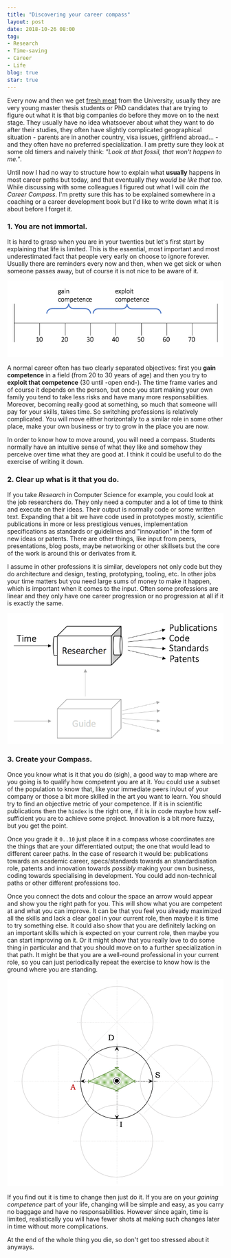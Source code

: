 ```yaml
---
title: "Discovering your career compass"
layout: post
date: 2018-10-26 08:00
tag:
- Research
- Time-saving
- Career
- Life
blog: true
star: true
---
```


Every now and then we get [fresh meat](https://youtu.be/Jj90khPuWv8) from the University, usually they are very young master thesis students or PhD candidates that are trying to figure out what it is that big companies do before they move on to the next stage. They usually have no idea whatsoever about what they want to do after their studies, they often have slightly complicated geographical situation - parents are in another country, visa issues, girlfriend abroad... - and they often have no preferred specialization. I am pretty sure they look at some old timers and naively think: *"Look at that fossil, that won't happen to me."*.

Until now I had no way to structure how to explain what **usually** happens in most career paths but today, and that eventually *they would be like that too*. While discussing with some colleagues I figured out what I will coin *the Career Compass*. I'm pretty sure this has to be explained somewhere in a coaching or a career development book but I'd like to write down what it is about before I forget it.

### 1. You are not immortal.

It is hard to grasp when you are in your twenties but let's first start by explaining that life is limited. This is the essential, most important and most underestimated fact that people very early on choose to ignore forever. Usually there are reminders every now and then, when we get sick or when someone passes away, but of course it is not nice to be aware of it.

![Career lifetime](/assets/images/career/3.png)

A normal career often has two clearly separated objectives: first you **gain competence** in a field (from 20 to 30 years of age) and then you try to **exploit that competence** (30 until -open end-). The time frame varies and of course it depends on the person, but once you start making your own family you tend to take less risks and have many more responsabilities. Moreover, becoming really good at something, so much that someone will pay for your skills, takes time. So switching professions is relatively complicated. You will move either horizontally to a similar role in some other place, make your own business or try to grow in the place you are now.

In order to know how to move around, you will need a compass. Students normally have an intuitive sense of what they like and somehow they perceive over time what they are good at. I think it could be useful to do the exercise of writing it down.

### 2. Clear up what is it that you do.

If you take *Research* in Computer Science for example, you could look at the job researchers do. They only need a computer and a lot of time to think and execute on their ideas. Their output is normally code or some written text. Expanding that a bit we have code used in prototypes mostly, scientific publications in more or less prestigious venues, implementation specifications as standards or guidelines and "innovation" in the form of new ideas or patents. There are other things, like input from peers, presentations, blog posts, maybe networking or other skillsets but the core of the work is around this or derivates from it.

I assume in other professions it is similar, developers not only code but they do architecture and design, testing, prototyping, tooling, etc. In other jobs your time matters but you need large sums of money to make it happen, which is important when it comes to the input. Often some professions are linear and they only have one career progression or no progression at all if it is exactly the same.

![Simplified work box](/assets/images/career/1.png)

### 3. Create your Compass.

Once you know what is it that you do (sigh), a good way to map where are you going is to qualify how competent you are at it. You could use a subset of the population to know that, like your immediate peers in/out of your company or those a bit more skilled in the art you want to learn. You should try to find an objective metric of your competence. If it is in scientific publications then the `hindex` is the right one, if it is in code maybe how self-sufficient you are to achieve some project. Innovation is a bit more fuzzy, but you get the point.

Once you grade it `0..10` just place it in a compass whose coordinates are the things that are your differentiated output; the one that would lead to different career paths. In the case of research it would be: publications towards an academic career, specs/standards towards an standardisation role, patents and innovation towards *possibly* making your own business, coding towards specialising in development. You could add non-technical paths or other different professions too.

Once you connect the dots and colour the space an arrow would appear and show you the right path for you. This will show what you are competent at and what you can improve. It can be that you feel you already maximized all the skills and lack a clear goal in your current role, then maybe it is time to try something else. It could also show that you are definitely lacking on an important skills which is expected on your current role, then maybe you can start improving on it. Or it might show that you really love to do some thing in particular and that you should move on to a further specialization in that path. It might be that you are a well-round professional in your current role, so you can just periodically repeat the exercise to know how is the ground where you are standing.

![The Career Compass ©](/assets/images/career/2.png)

If you find out it is time to change then just do it. If you are on your *gaining competence* part of your life, changing will be simple and easy, as you carry no baggage and have no responsabilities. However since again, time is limited, realistically you will have fewer shots at making such changes later in time without more complications.


At the end of the whole thing you die, so don't get too stressed about it anyways.
